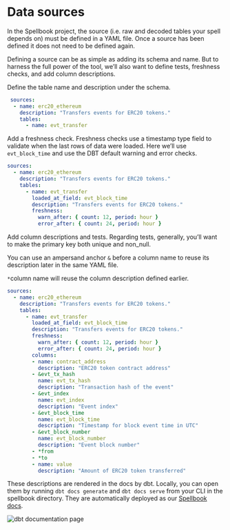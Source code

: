 # Data sources

In the Spellbook project, the source (i.e. raw and decoded tables your spell depends on) must be defined in a YAML file. Once a source has been defined it does not need to be defined again.

Defining a source can be as simple as adding its schema and name. But to harness the full power of the tool, we’ll also want to define tests, freshness checks, and add column descriptions.

Define the table name and description under the schema.

```yaml
 sources:
  - name: erc20_ethereum
    description: "Transfers events for ERC20 tokens."
    tables:
      - name: evt_transfer
```

Add a freshness check. Freshness checks use a timestamp type field to validate when the last rows of data were loaded. Here we’ll use `evt_block_time` and use the DBT default warning and error checks.

```yaml
sources:
  - name: erc20_ethereum
    description: "Transfers events for ERC20 tokens."
    tables:
      - name: evt_transfer
        loaded_at_field: evt_block_time
        description: "Transfers events for ERC20 tokens."
        freshness:
          warn_after: { count: 12, period: hour }
          error_after: { count: 24, period: hour }
```

Add column descriptions and tests. Regarding tests, generally, you’ll want to make the primary key both unique and non\_null.

You can use an ampersand anchor `&` before a column name to reuse its description later in the same YAML file.

`*`column name will reuse the column description defined earlier.

```yaml
sources:
  - name: erc20_ethereum
    description: "Transfers events for ERC20 tokens."
    tables:
      - name: evt_transfer
        loaded_at_field: evt_block_time
        description: "Transfers events for ERC20 tokens."
        freshness:
          warn_after: { count: 12, period: hour }
          error_after: { count: 24, period: hour }
        columns:
        - name: contract_address
          description: "ERC20 token contract address"       
        - &evt_tx_hash
          name: evt_tx_hash
          description: "Transaction hash of the event"
        - &evt_index
          name: evt_index
          description: "Event index"   
        - &evt_block_time
          name: evt_block_time
          description: "Timestamp for block event time in UTC"
        - &evt_block_number
          name: evt_block_number
          description: "Event block number"  
        - *from
        - *to
        - name: value
          description: "Amount of ERC20 token transferred" 
```

These descriptions are rendered in the docs by dbt. Locally, you can open them by running `dbt docs generate` and `dbt docs serve` from your CLI in the spellbook directory. They are automatically deployed as our [Spellbook docs](https://spellbook-docs.dune.com/#!/overview).

![dbt documentation page](https://lh6.googleusercontent.com/vr9DleUs\_HcdzMZ6mWq81l-IRq1C\_utHCVB5WddOHy9Z1\_fSyz8GcB8Cyj877nKNHsXLh3K3-owFssNIl4ZaJS27clEeBppHBi8DlNjzVKGeGZdF\_AE8VxRj0pziR-2jGTA-MED7OtTq3GhuwQM)
